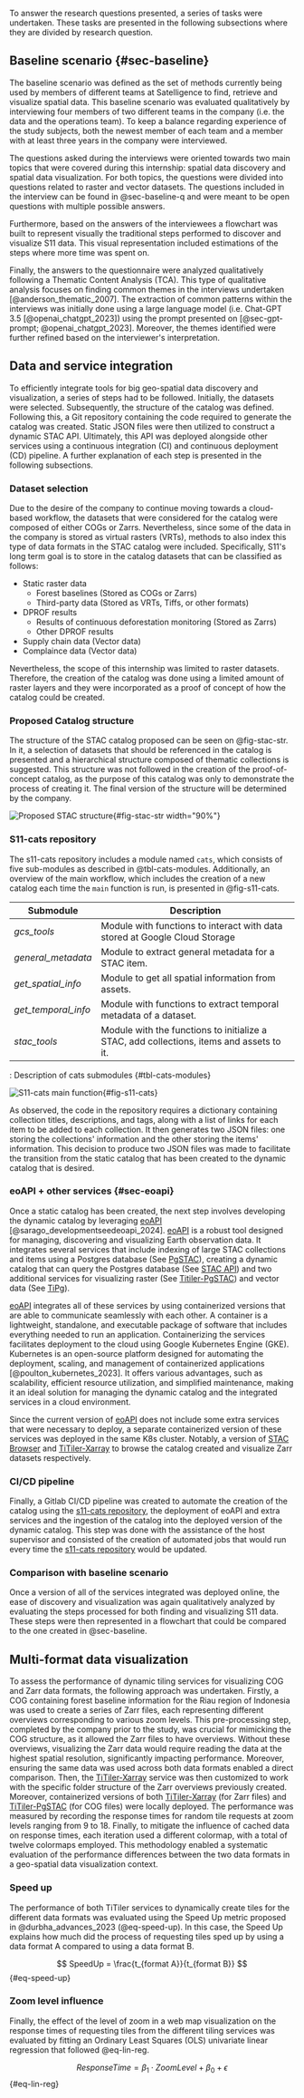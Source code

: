 To answer the research questions presented, a series of tasks were undertaken. These tasks are presented in the following subsections where they are divided by research question.

## Baseline scenario {#sec-baseline}

The baseline scenario was defined as the set of methods currently being used by members of different teams at Satelligence to find, retrieve and visualize spatial data. This baseline scenario was evaluated qualitatively by interviewing four members of two different teams in the company (i.e. the data and the operations team). To keep a balance regarding experience of the study subjects, both the newest member of each team and a member with at least three years in the company were interviewed.

The questions asked during the interviews were oriented towards two main topics that were covered during this internship: spatial data discovery and spatial data visualization. For both topics, the questions were divided into questions related to raster and vector datasets. The questions included in the interview can be found in @sec-baseline-q and were meant to be open questions with multiple possible answers.

Furthermore, based on the answers of the interviewees a flowchart was built to represent visually the traditional steps performed to discover and visualize S11 data. This visual representation included estimations of the steps where more time was spent on.

Finally, the answers to the questionnaire were analyzed qualitatively following a Thematic Content Analysis (TCA). This type of qualitative analysis focuses on finding common themes in the interviews undertaken [@anderson_thematic_2007]. The extraction of common patterns within the interviews was initially done using a large language model (i.e. Chat-GPT 3.5 [@openai_chatgpt_2023]) using the prompt presented on [@sec-gpt-prompt; @openai_chatgpt_2023]. Moreover, the themes identified were further refined based on the interviewer's interpretation.

## Data and service integration

To efficiently integrate tools for big geo-spatial data discovery and visualization, a series of steps had to be followed. Initially, the datasets were selected. Subsequently, the structure of the catalog was defined. Following this, a Git repository containing the code required to generate the catalog was created. Static JSON files were then utilized to construct a dynamic STAC API. Ultimately, this API was deployed alongside other services using a continuous integration (CI) and continuous deployment (CD) pipeline. A further explanation of each step is presented in the following subsections.

### Dataset selection

Due to the desire of the company to continue moving towards a cloud-based workflow, the datasets that were considered for the catalog were composed of either COGs or Zarrs. Nevertheless, since some of the data in the company is stored as virtual rasters (VRTs), methods to also index this type of data formats in the STAC catalog were included. Specifically, S11's long term goal is to store in the catalog datasets that can be classified as follows:

-   Static raster data
    -   Forest baselines (Stored as COGs or Zarrs)
    -   Third-party data (Stored as VRTs, Tiffs, or other formats)
-   DPROF results
    -   Results of continuous deforestation monitoring (Stored as Zarrs)
    -   Other DPROF results
-   Supply chain data (Vector data)
-   Complaince data (Vector data)

Nevertheless, the scope of this internship was limited to raster datasets. Therefore, the creation of the catalog was done using a limited amount of raster layers and they were incorporated as a proof of concept of how the catalog could be created.

### Proposed Catalog structure

The structure of the STAC catalog proposed can be seen on @fig-stac-str. In it, a selection of datasets that should be referenced in the catalog is presented and a hierarchical structure composed of thematic collections is suggested. This structure was not followed in the creation of the proof-of-concept catalog, as the purpose of this catalog was only to demonstrate the process of creating it. The final version of the structure will be determined by the company.

![Proposed STAC structure](img/STAC_Satelligence_structure.png){#fig-stac-str width="90%"}

### S11-cats repository

The s11-cats repository includes a module named `cats`, which consists of five sub-modules as described in @tbl-cats-modules. Additionally, an overview of the main workflow, which includes the creation of a new catalog each time the `main` function is run, is presented in @fig-s11-cats.

| **Submodule**       | **Description**                                                                          |
|----------------------------------|--------------------------------------|
| *gcs_tools*         | Module with functions to interact with data stored at Google Cloud Storage               |
| *general_metadata*  | Module to extract general metadata for a STAC item.                                      |
| *get_spatial_info*  | Module to get all spatial information from assets.                                       |
| *get_temporal_info* | Module with functions to extract temporal metadata of a dataset.                         |
| *stac_tools*        | Module with the functions to initialize a STAC, add collections, items and assets to it. |

: Description of cats submodules {#tbl-cats-modules}

![S11-cats main function](img/s11-cats.png){#fig-s11-cats}

As observed, the code in the repository requires a dictionary containing collection titles, descriptions, and tags, along with a list of links for each item to be added to each collection. It then generates two JSON files: one storing the collections' information and the other storing the items' information. This decision to produce two JSON files was made to facilitate the transition from the static catalog that has been created to the dynamic catalog that is desired.

### eoAPI + other services {#sec-eoapi}

Once a static catalog has been created, the next step involves developing the dynamic catalog by leveraging [eoAPI](https://eoapi.dev/) [@sarago_developmentseedeoapi_2024]. [eoAPI](https://eoapi.dev/) is a robust tool designed for managing, discovering and visualizing Earth observation data. It integrates several services that include indexing of large STAC collections and items using a Postgres database (See [PgSTAC](https://github.com/stac-utils/pgstac)), creating a dynamic catalog that can query the Postgres database (See [STAC API](https://github.com/stac-utils/stac-fastapi)) and two additional services for visualizing raster (See [Titiler-PgSTAC](https://github.com/stac-utils/titiler-pgstac)) and vector data (See [TiPg](https://github.com/developmentseed/tipg)).

[eoAPI](https://eoapi.dev/) integrates all of these services by using containerized versions that are able to communicate seamlessly with each other. A container is a lightweight, standalone, and executable package of software that includes everything needed to run an application. Containerizing the services facilitates deployment to the cloud using Google Kubernetes Engine (GKE). Kubernetes is an open-source platform designed for automating the deployment, scaling, and management of containerized applications [@poulton_kubernetes_2023]. It offers various advantages, such as scalability, efficient resource utilization, and simplified maintenance, making it an ideal solution for managing the dynamic catalog and the integrated services in a cloud environment.

Since the current version of [eoAPI](https://eoapi.dev/) does not include some extra services that were necessary to deploy, a separate containerized version of these services was deployed in the same K8s cluster. Notably, a version of [STAC Browser](https://github.com/radiantearth/stac-browser) and [TiTiler-Xarray](https://github.com/developmentseed/titiler-xarray) to browse the catalog created and visualize Zarr datasets respectively.

### CI/CD pipeline

Finally, a Gitlab CI/CD pipeline was created to automate the creation of the catalog using the [s11-cats repository](https://gitlab.com/satelligence/s11-cats), the deployment of eoAPI and extra services and the ingestion of the catalog into the deployed version of the dynamic catalog. This step was done with the assistance of the host supervisor and consisted of the creation of automated jobs that would run every time the [s11-cats repository](https://gitlab.com/satelligence/s11-cats) would be updated.

### Comparison with baseline scenario

Once a version of all of the services integrated was deployed online, the ease of discovery and visualization was again qualitatively analyzed by evaluating the steps processed for both finding and visualizing S11 data. These steps were then represented in a flowchart that could be compared to the one created in @sec-baseline.

## Multi-format data visualization

To assess the performance of dynamic tiling services for visualizing COG and Zarr data formats, the following approach was undertaken. Firstly, a COG containing forest baseline information for the Riau region of Indonesia was used to create a series of Zarr files, each representing different overviews corresponding to various zoom levels. This pre-processing step, completed by the company prior to the study, was crucial for mimicking the COG structure, as it allowed the Zarr files to have overviews. Without these overviews, visualizing the Zarr data would require reading the data at the highest spatial resolution, significantly impacting performance. Moreover, ensuring the same data was used across both data formats enabled a direct comparison. Then, the [TiTiler-Xarray](https://github.com/developmentseed/titiler-xarray) service was then customized to work with the specific folder structure of the Zarr overviews previously created. Moreover, containerized versions of both [TiTiler-Xarray](https://github.com/developmentseed/titiler-xarray) (for Zarr files) and [TiTiler-PgSTAC](https://github.com/stac-utils/titiler-pgstac) (for COG files) were locally deployed. The performance was measured by recording the response times for random tile requests at zoom levels ranging from 9 to 18. Finally, to mitigate the influence of cached data on response times, each iteration used a different colormap, with a total of twelve colormaps employed. This methodology enabled a systematic evaluation of the performance differences between the two data formats in a geo-spatial data visualization context.

### Speed up

The performance of both TiTiler services to dynamically create tiles for the different data formats was evaluated using the Speed Up metric proposed in @durbha_advances_2023 (@eq-speed-up). In this case, the Speed Up explains how much did the process of requesting tiles sped up by using a data format A compared to using a data format B.

$$ SpeedUp = \frac{t_{format A}}{t_{format B}} $$ {#eq-speed-up}

### Zoom level influence

Finally, the effect of the level of zoom in a web map visualization on the response times of requesting tiles from the different tiling services was evaluated by fitting an Ordinary Least Squares (OLS) univariate linear regression that followed @eq-lin-reg.

$$ ResponseTime = \beta_1 \cdot ZoomLevel + \beta_0 + \epsilon $$ {#eq-lin-reg}